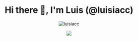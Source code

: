 <h1 align="center">Hi there 👋, I'm Luis (@luisiacc)</h1
<h3 align="center"></h3>
<p align="center"> <img src="https://github-readme-stats.vercel.app/api?username=luisiacc&count_private=true&show_icons=true" alt="luisiacc" /></p>
<p align="center">
  <a href="https://profile.codersrank.io/user/luisiacc/"><img
  src="https://cr-ss-service.azurewebsites.net/api/ScreenShot?widget=summary&username=luisiacc&badges=3&show-avatar=false&style=--header-bg-color:%23000;--border-radius:10px&width=240"
/></a>
</p>
<!--
**luisiacc/luisiacc** is a ✨ _special_ ✨ repository because its `README.md` (this file) appears on your GitHub profile.

Here are some ideas to get you started:

- 🔭 I’m currently working on ...
- 🌱 I’m currently learning ...
- 👯 I’m looking to collaborate on ...
- 🤔 I’m looking for help with ...
- 💬 Ask me about ...
- 📫 How to reach me: ...
- 😄 Pronouns: ...
- ⚡ Fun fact: ...
-->
